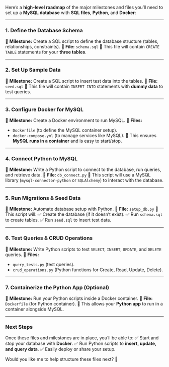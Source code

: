 Here’s a **high-level roadmap** of the major milestones and files you’ll need to set up a **MySQL database** with **SQL files**, **Python**, and **Docker**:

---

### **1. Define the Database Schema**
📌 **Milestone:** Create a SQL script to define the database structure (tables, relationships, constraints).
📄 **File:** `schema.sql`
🔹 This file will contain `CREATE TABLE` statements for your **three tables**.

---

### **2. Set Up Sample Data**
📌 **Milestone:** Create a SQL script to insert test data into the tables.
📄 **File:** `seed.sql`
🔹 This file will contain `INSERT INTO` statements with **dummy data** to test queries.

---

### **3. Configure Docker for MySQL**
📌 **Milestone:** Create a Docker environment to run MySQL.
📄 **Files:**
- `Dockerfile` (to define the MySQL container setup).
- `docker-compose.yml` (to manage services like MySQL).
🔹 This ensures **MySQL runs in a container** and is easy to start/stop.

---

### **4. Connect Python to MySQL**
📌 **Milestone:** Write a Python script to connect to the database, run queries, and retrieve data.
📄 **File:** `db_connect.py`
🔹 This script will use a MySQL library (`mysql-connector-python` or `SQLAlchemy`) to interact with the database.

---

### **5. Run Migrations & Seed Data**
📌 **Milestone:** Automate database setup with Python.
📄 **File:** `setup_db.py`
🔹 This script will:
✅ Create the database (if it doesn’t exist).
✅ Run `schema.sql` to create tables.
✅ Run `seed.sql` to insert test data.

---

### **6. Test Queries & CRUD Operations**
📌 **Milestone:** Write Python scripts to test `SELECT`, `INSERT`, `UPDATE`, and `DELETE` queries.
📄 **Files:**
- `query_tests.py` (test queries).
- `crud_operations.py` (Python functions for Create, Read, Update, Delete).

---

### **7. Containerize the Python App (Optional)**
📌 **Milestone:** Run your Python scripts inside a Docker container.
📄 **File:** `Dockerfile` (for Python container).
🔹 This allows your **Python app** to run in a container alongside MySQL.

---

### **Next Steps**
Once these files and milestones are in place, you’ll be able to:
✅ Start and stop your database with **Docker**.
✅ Run Python scripts to **insert, update, and query data**.
✅ Easily deploy or share your setup.

Would you like me to help structure these files next? 🚀